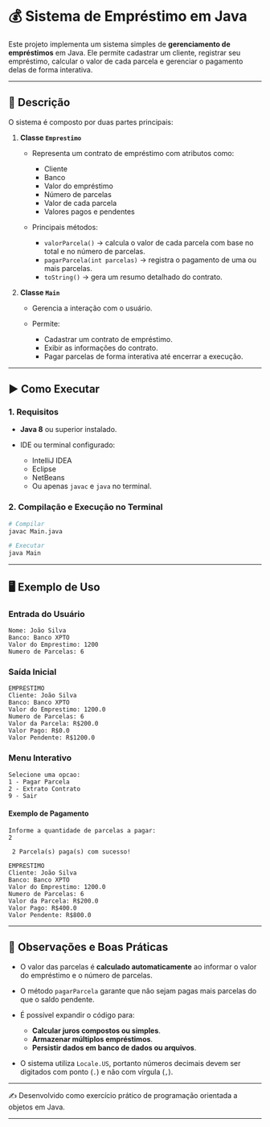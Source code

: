 # 💰 Sistema de Empréstimo em Java

Este projeto implementa um sistema simples de **gerenciamento de empréstimos** em Java. Ele permite cadastrar um cliente, registrar seu empréstimo, calcular o valor de cada parcela e gerenciar o pagamento delas de forma interativa.

---

## 📌 Descrição

O sistema é composto por duas partes principais:

1. **Classe `Emprestimo`**

   * Representa um contrato de empréstimo com atributos como:

     * Cliente
     * Banco
     * Valor do empréstimo
     * Número de parcelas
     * Valor de cada parcela
     * Valores pagos e pendentes
   * Principais métodos:

     * `valorParcela()` → calcula o valor de cada parcela com base no total e no número de parcelas.
     * `pagarParcela(int parcelas)` → registra o pagamento de uma ou mais parcelas.
     * `toString()` → gera um resumo detalhado do contrato.

2. **Classe `Main`**

   * Gerencia a interação com o usuário.
   * Permite:

     * Cadastrar um contrato de empréstimo.
     * Exibir as informações do contrato.
     * Pagar parcelas de forma interativa até encerrar a execução.

---

## ▶️ Como Executar

### 1. Requisitos

* **Java 8** ou superior instalado.
* IDE ou terminal configurado:

  * IntelliJ IDEA
  * Eclipse
  * NetBeans
  * Ou apenas `javac` e `java` no terminal.

### 2. Compilação e Execução no Terminal

```bash
# Compilar
javac Main.java

# Executar
java Main
```

---

## 🖥️ Exemplo de Uso

### Entrada do Usuário

```text
Nome: João Silva
Banco: Banco XPTO
Valor do Emprestimo: 1200
Numero de Parcelas: 6
```

### Saída Inicial

```text
EMPRESTIMO 
Cliente: João Silva
Banco: Banco XPTO
Valor do Emprestimo: 1200.0
Numero de Parcelas: 6
Valor da Parcela: R$200.0
Valor Pago: R$0.0
Valor Pendente: R$1200.0
```

### Menu Interativo

```text
Selecione uma opcao:
1 - Pagar Parcela
2 - Extrato Contrato
9 - Sair
```

#### Exemplo de Pagamento

```text
Informe a quantidade de parcelas a pagar:
2

 2 Parcela(s) paga(s) com sucesso!

EMPRESTIMO 
Cliente: João Silva
Banco: Banco XPTO
Valor do Emprestimo: 1200.0
Numero de Parcelas: 6
Valor da Parcela: R$200.0
Valor Pago: R$400.0
Valor Pendente: R$800.0
```

---

## 📒 Observações e Boas Práticas

* O valor das parcelas é **calculado automaticamente** ao informar o valor do empréstimo e o número de parcelas.
* O método `pagarParcela` garante que não sejam pagas mais parcelas do que o saldo pendente.
* É possível expandir o código para:

  * **Calcular juros compostos ou simples**.
  * **Armazenar múltiplos empréstimos**.
  * **Persistir dados em banco de dados ou arquivos**.
* O sistema utiliza `Locale.US`, portanto números decimais devem ser digitados com ponto (`.`) e não com vírgula (`,`).

---

✍️ Desenvolvido como exercício prático de programação orientada a objetos em Java.

---
